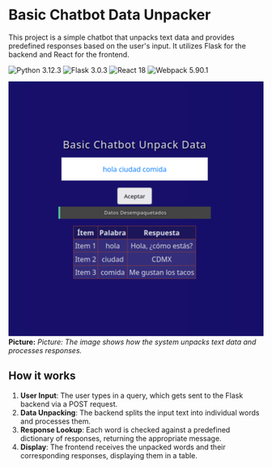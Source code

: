 # Basic Chatbot Data Unpacker

This project is a simple chatbot that unpacks text data and provides predefined responses based on the user's input. It utilizes Flask for the backend and React for the frontend.

![Python 3.12.3](https://img.shields.io/badge/python-3.9-blue.svg?style=plastic)
![Flask 3.0.3](https://img.shields.io/badge/flask-2.0-blue.svg?style=plastic)
![React 18](https://img.shields.io/badge/react-18.0-blue.svg?style=plastic)
![Webpack 5.90.1](https://img.shields.io/badge/webpack-5.90.1-blue.svg?style=plastic)

![Teaser image](./basic-chatbot-data-unpacker.png)
**Picture:** *Picture: The image shows how the system unpacks text data and processes responses.*

## How it works
1. **User Input**: The user types in a query, which gets sent to the Flask backend via a POST request.
2. **Data Unpacking**: The backend splits the input text into individual words and processes them.
3. **Response Lookup**: Each word is checked against a predefined dictionary of responses, returning the appropriate message.
4. **Display**: The frontend receives the unpacked words and their corresponding responses, displaying them in a table.
